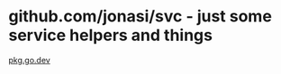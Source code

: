 # github.com/jonasi/svc - just some service helpers and things

[pkg.go.dev](https://pkg.go.dev/github.com/jonasi/svc)

